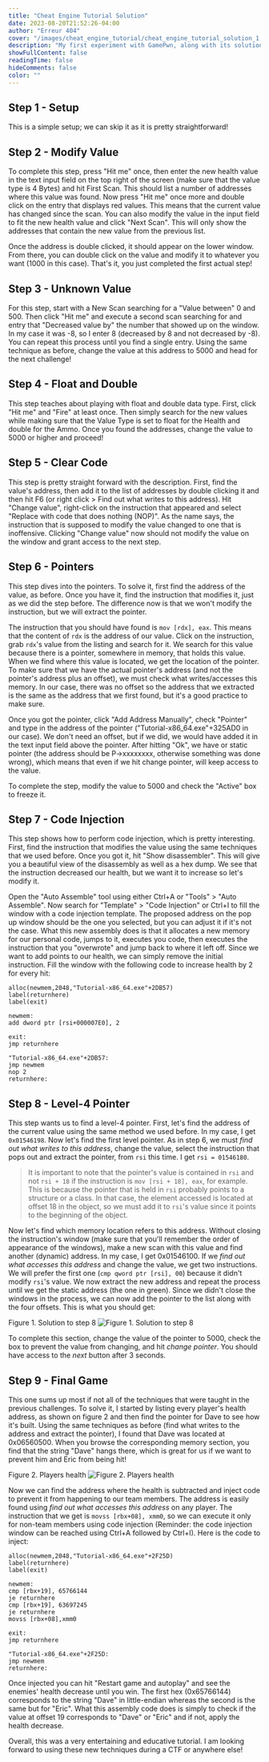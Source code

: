 ```yaml
---
title: "Cheat Engine Tutorial Solution"
date: 2023-08-20T21:52:26-04:00
author: "Erreur 404"
cover: "/images/cheat_engine_tutorial/cheat_engine_tutorial_solution_1.png"
description: "My first experiment with GamePwn, along with its solutions"
showFullContent: false
readingTime: false
hideComments: false
color: ""
---
```

## Step 1 - Setup
This is a simple setup; we can skip it as it is pretty straightforward!

## Step 2 - Modify Value
To complete this step, press "Hit me" once, then enter the new health value in the text input field on the top right of the screen (make sure that the value type is 4 Bytes) and hit First Scan. This should list a number of addresses where this value was found. Now press "Hit me" once more and double click on the entry that displays red values. This means that the current value has changed since the scan. You can also modify the value in the input field to fit the new health value and click "Next Scan". This will only show the addresses that contain the new value from the previous list.

Once the address is double clicked, it should appear on the lower window. From there, you can double click on the value and modify it to whatever you want (1000 in this case). That's it, you just completed the first actual step!

## Step 3 - Unknown Value
For this step, start with a New Scan searching for a "Value between" 0 and 500. Then click "Hit me" and execute a second scan searching for and entry that "Decreased value by" the number that showed up on the window. In my case it was -8, so I enter 8 (decreased by 8 and not decreased by -8).  You can repeat this process until you find a single entry. Using the same technique as before, change the value at this address to 5000 and head for the next challenge!

## Step 4 - Float and Double
This step teaches about playing with float and double data type. First, click "Hit me" and "Fire" at least once. Then simply search for the new values while making sure that the Value Type is set to float for the Health and double for the Ammo. Once you found the addresses, change the value to 5000 or higher and proceed!

## Step 5 - Clear Code
This step is pretty straight forward with the description. First, find the value's address, then add it to the list of addresses by double clicking it and then hit F6 (or right click > Find out what writes to this address). Hit "Change value", right-click on the instruction that appeared and select "Replace with code that does nothing (NOP)". As the name says, the instruction that is supposed to modify the value changed to one that is inoffensive. Clicking "Change value" now should not modify the value on the window and grant access to the next step.

## Step 6 - Pointers
This step dives into the pointers. To solve it, first find the address of the value, as before. Once you have it, find the instruction that modifies it, just as we did the step before. The difference now is that we won't modify the instruction, but we will extract the pointer.

The instruction that you should have found is `mov [rdx], eax`. This means that the content of `rdx` is the address of our value. Click on the instruction, grab `rdx`'s value from the listing and search for it. We search for this value because there is a pointer, somewhere in memory, that holds this value. When we find where this value is located, we get the location of the pointer. To make sure that we have the actual pointer's address (and not the pointer's address plus an offset), we must check what writes/accesses this memory. In our case, there was no offset so the address that we extracted is the same as the address that we first found, but it's a good practice to make sure.

Once you got the pointer, click "Add Address Manually", check "Pointer" and type in the address of the pointer ("Tutorial-x86_64.exe"+325AD0 in our case). We don't need an offset, but if we did, we would have added it in the text input field above the pointer. After hitting "Ok", we have or static pointer (the address should be P->xxxxxxxx, otherwise something was done wrong), which means that even if we hit change pointer, will keep access to the value.

To complete the step, modify the value to 5000 and check the "Active" box to freeze it.

## Step 7 - Code Injection
This step shows how to perform code injection, which is pretty interesting. First, find the instruction that modifies the value using the same techniques that we used before. Once you got it, hit "Show disassembler". This will give you a beautiful view of the disassembly as well as a hex dump. We see that the instruction decreased our health, but we want it to increase so let's modify it. 

Open the "Auto Assemble" tool using either Ctrl+A or "Tools" > "Auto Assemble". Now search for "Template" > "Code Injection" or Ctrl+I to fill the window with a code injection template. The proposed address on the pop up window should be the one you selected, but you can adjust it if it's not the case. What this new assembly does is that it allocates a new memory for our personal code, jumps to it, executes you code, then executes the instruction that you "overwrote" and jump back to where it left off. Since we want to add points to our health, we can simply remove the initial instruction. Fill the window with the following code to increase health by 2 for every hit:

```assembly
alloc(newmem,2048,"Tutorial-x86_64.exe"+2DB57) 
label(returnhere)
label(exit)

newmem:
add dword ptr [rsi+000007E0], 2

exit:
jmp returnhere

"Tutorial-x86_64.exe"+2DB57:
jmp newmem
nop 2
returnhere:
```

## Step 8 - Level-4 Pointer
This step wants us to find a level-4 pointer. First, let's find the address of the current value using the same method we used before. In my case, I get `0x01546198`. Now let's find the first level pointer. As in step 6, we must _find out what writes to this address_, change the value, select the instruction that pops out and extract the pointer, from `rsi` this time. I get `rsi = 01546180`.

> It is important to note that the pointer's value is contained in `rsi` and not `rsi + 18` if the instruction is `mov [rsi + 18], eax`, for example. This is because the pointer that is held in `rsi` probably points to a structure or a class. In that case, the element accessed is located at offset 18 in the object, so we must add it to `rsi`'s value since it points to the beginning of the object.

Now let's find which memory location refers to this address. Without closing the instruction's window (make sure that you'll remember the order of appearance of the windows), make a new scan with this value and find another (dynamic) address. In my case, I get 0x01546100. If we _find out what accesses this address_ and change the value, we get two instructions. We will prefer the first one (`cmp qword ptr [rsi], 00`) because it didn't modify `rsi`'s value. We now extract the new address and repeat the process until we get the static address (the one in green). Since we didn't close the windows in the process, we can now add the pointer to the list along with the four offsets. This is what you should get:

Figure 1. Solution to step 8
![Figure 1. Solution to step 8](/images/cheat_engine_tutorial/cheat_engine_tutorial_solution_1.png)

To complete this section, change the value of the pointer to 5000, check the box to prevent the value from changing, and hit _change pointer_. You should have access to the _next_ button after 3 seconds.

## Step 9 - Final Game
This one sums up most if not all of the techniques that were taught in the previous challenges. To solve it, I started by listing every player's health address, as shown on figure 2 and then find the pointer for Dave to see how it's built. Using the same techniques as before (find what writes to the address and extract the pointer), I found that Dave was located at 0x06560500. When you browse the corresponding memory section, you find that the string "Dave" hangs there, which is great for us if we want to prevent him and Eric from being hit!

Figure 2. Players health
![Figure 2. Players health](/images/cheat_engine_tutorial/cheat_engine_tutorial_solution_2.png)

Now we can find the address where the health is subtracted and inject code to prevent it from happening to our team members. The address is easily found using _find out what accesses this address_ on any player. The instruction that we get is `movss [rbx+08], xmm0`, so we can execute it only for non-team members using code injection (Reminder: the code injection window can be reached using Ctrl+A followed by Ctrl+I). Here is the code to inject:

```assembly
alloc(newmem,2048,"Tutorial-x86_64.exe"+2F25D) 
label(returnhere)
label(exit)

newmem:
cmp [rbx+19], 65766144
je returnhere
cmp [rbx+19], 63697245
je returnhere
movss [rbx+08],xmm0

exit:
jmp returnhere

"Tutorial-x86_64.exe"+2F25D:
jmp newmem
returnhere:
```

Once injected you can hit "Restart game and autoplay" and see the enemies' health decrease until you win. The first hex (0x65766144) corresponds to the string "Dave" in little-endian whereas the second is the same but for "Eric". What this assembly code does is simply to check if the value at offset 19 corresponds to "Dave" or "Eric" and if not, apply the health decrease.

Overall, this was a very entertaining and educative tutorial. I am looking forward to using these new techniques during a CTF or anywhere else!
